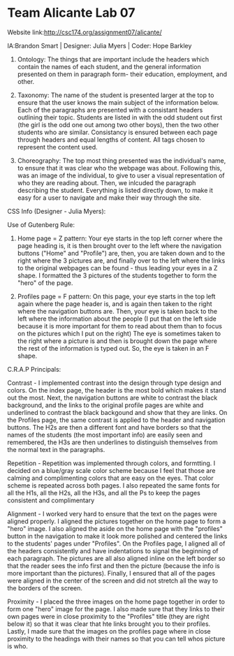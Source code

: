 # Team Alicante Lab 07

Website link:http://csc174.org/assignment07/alicante/

IA:Brandon Smart | Designer: Julia Myers | Coder: Hope Barkley 

1. Ontology: The things that are important include the headers which contain the names of each student, and the general information presented on them in paragraph form- their education, employment, and other. 

2. Taxonomy: The name of the student is presented larger at the top to ensure that the user knows the main subject of the information below. Each of the paragraphs are presented with a consistant headers outlining their topic. Students are listed in with the odd student out first (the girl is the odd one out among two other boys), then the two other students who are similar. Consistancy is ensured between each page through headers and equal lengths of content. All tags chosen to represent the content used. 

3. Choreography: The top most thing presented was the individual's name, to ensure that it was clear who the webpage was about. Following this, was an image of the individual, to give to user a visual representation of who they are reading about. Then, we inlcuded the paragraph describing the student. Everything is listed directly down, to make it easy for a user to navigate and make their way through the site. 

CSS Info (Designer - Julia Myers):

Use of Gutenberg Rule:

1. Home page = Z pattern: Your eye starts in the top left corner where the page heading is, it is then brought over to the left where the navigation buttons ("Home" and "Profile") are, then, you are taken down and to the right where the 3 pictures are, and finally over to the left where the links to the original webpages can be found - thus leading your eyes in a Z shape. I formatted the 3 pictures of the students together to form the "hero" of the page.

2. Profiles page = F pattern: On this page, your eye starts in the top left again where the page header is, and is again then taken to the right where 
the navigation buttons are.  Then, your eye is taken back to the left where the information about the people (I put that on the left side because it is 
more important for them to read about them than to focus on the pictures which I put on the right) The eye is sometimes taken to the right where a picture
is and then is brought down the page where the rest of the information is typed out.  So, the eye is taken in an F shape. 

C.R.A.P Principals:

Contrast - I implemented contrast into the design through type design and colors. On the index page, the header is the most bold which makes it stand out the most.  Next, the navigation buttons are white to contrast the black background, and the links to the original profile pages are white and underlined to contrast the black backgound and show that they are links.  On the Profiles page, the same contrast is applied to the header and navigation buttons.  The H2s are then a different font and have borders so that the names of the students (the most important info) are easily seen and remembered, the H3s are then underlines to distinguish themselves from the normal text in the paragraphs. 

Repetition - Repetition was implemented through colors, and formtting.  I decided on a blue/gray scale color scheme because I feel that those are calming and complimenting colors that are easy on the eyes.  That color scheme is repeated across both pages.  I also repeated the same fonts for all the H1s, all the H2s, all the H3s, and all the Ps to keep the pages consistent and complimentary

Alignment - I worked very hard to ensure that the text on the pages were aligned properly.  I aligned the pictures together on the home page to form a "hero" image.  I also aligned the aside on the home page with the "profiles" button in the navigation to make it look more polished and centered the links to the students' pages under "Profiles". On the Profiles page, I aligned all of the headers consistently and have indentations to signal the beginning of each paragraph. The pictures are all also aligned inline on the left border so that the reader sees the info first and then the picture (because the info is more important than the pictures).  Finally, I ensured that all of the pages were aligned in the center of the screen and did not stretch all the way to the borders of the screen.

Proximity - I placed the three images on the home page together in order to form one "hero" image for the page. I also made sure that they links to their own pages were in close proximity to the "Profiles" title (they are right below it) so that it was clear that hte links brought you to their profiles.  Lastly, I made sure that the images on the profiles page where in close proximity to the headings with their names so that you can tell whos picture is who.

